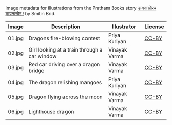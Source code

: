 Image metadata for illustrations from the Pratham Books story [डायनासोरच डायनासोर !](https://storyweaver.org.in/stories/3926-daynasorach-daynasor) by Smitin Brid.

Image | Description | Illustrator | License
----- | ----------- | ----------- | -------
01.jpg | Dragons fire-blowing contest | Priya Kuriyan | [CC-BY](https://creativecommons.org/licenses/by/4.0/)
02.jpg | Girl looking at a train through a car window | Vinayak Varma | [CC-BY](https://creativecommons.org/licenses/by/4.0/)
03.jpg | Red car driving over a dragon bridge | Vinayak Varma | [CC-BY](https://creativecommons.org/licenses/by/4.0/)
04.jpg | The dragon relishing mangoes | Priya Kuriyan | [CC-BY](https://creativecommons.org/licenses/by/4.0/)
05.jpg | Dragon flying across the moon | Vinayak Varma | [CC-BY](https://creativecommons.org/licenses/by/4.0/)
06.jpg | Lighthouse dragon | Vinayak Varma | [CC-BY](https://creativecommons.org/licenses/by/4.0/)
